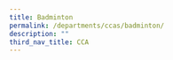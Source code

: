 ```yaml
---
title: Badminton
permalink: /departments/ccas/badminton/
description: ""
third_nav_title: CCA
---
```

